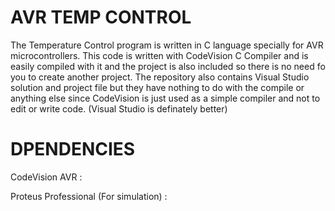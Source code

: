 # AVR TEMP CONTROL

The Temperature Control program is written in C language specially for AVR microcontrollers. This code is written with CodeVision C Compiler and is easily compiled with it and the project is also included so there is no need fo you to create another project. The repository also contains Visual Studio solution and project file but they have nothing to do with the compile or anything else since CodeVision is just used as a simple compiler and not to edit or write code. (Visual Studio is definately better)

# DPENDENCIES

CodeVision AVR : 

Proteus Professional (For simulation) : 